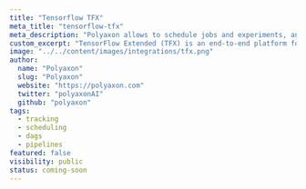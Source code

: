 ```yaml
---
title: "Tensorflow TFX"
meta_title: "tensorflow-tfx"
meta_description: "Polyaxon allows to schedule jobs and experiments, and supports tracking metrics, outputs, and models natively while integrating the built-in pipelines to orchestrate TFX Pipelines."
custom_excerpt: "TensorFlow Extended (TFX) is an end-to-end platform for deploying production ML pipelines."
image: "../../content/images/integrations/tfx.png"
author:
  name: "Polyaxon"
  slug: "Polyaxon"
  website: "https://polyaxon.com"
  twitter: "polyaxonAI"
  github: "polyaxon"
tags: 
  - tracking
  - scheduling
  - dags
  - pipelines
featured: false
visibility: public
status: coming-soon
---
```

